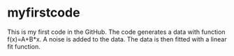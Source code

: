 # myfirstcode
This is my first code in the GitHub.
The code generates a data with function f(x)=A+B*x.
A noise is added to the data.
The data is then fitted with a linear fit function.
